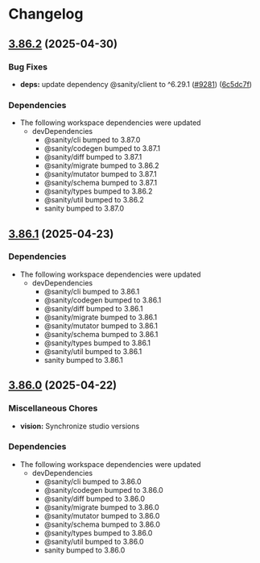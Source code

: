 # Changelog

## [3.86.2](https://github.com/sanity-io/sanity/compare/v3.86.1...v3.86.2) (2025-04-30)


### Bug Fixes

* **deps:** update dependency @sanity/client to ^6.29.1 ([#9281](https://github.com/sanity-io/sanity/issues/9281)) ([6c5dc7f](https://github.com/sanity-io/sanity/commit/6c5dc7f353688e4413b5b4ff9e891d187ece1e69))


### Dependencies

* The following workspace dependencies were updated
  * devDependencies
    * @sanity/cli bumped to 3.87.0
    * @sanity/codegen bumped to 3.87.1
    * @sanity/diff bumped to 3.87.1
    * @sanity/migrate bumped to 3.86.2
    * @sanity/mutator bumped to 3.87.1
    * @sanity/schema bumped to 3.87.1
    * @sanity/types bumped to 3.86.2
    * @sanity/util bumped to 3.86.2
    * sanity bumped to 3.87.0

## [3.86.1](https://github.com/sanity-io/sanity/compare/v3.86.0...v3.86.1) (2025-04-23)


### Dependencies

* The following workspace dependencies were updated
  * devDependencies
    * @sanity/cli bumped to 3.86.1
    * @sanity/codegen bumped to 3.86.1
    * @sanity/diff bumped to 3.86.1
    * @sanity/migrate bumped to 3.86.1
    * @sanity/mutator bumped to 3.86.1
    * @sanity/schema bumped to 3.86.1
    * @sanity/types bumped to 3.86.1
    * @sanity/util bumped to 3.86.1
    * sanity bumped to 3.86.1

## [3.86.0](https://github.com/sanity-io/sanity/compare/vision-v3.85.1...vision-v3.86.0) (2025-04-22)


### Miscellaneous Chores

* **vision:** Synchronize studio versions


### Dependencies

* The following workspace dependencies were updated
  * devDependencies
    * @sanity/cli bumped to 3.86.0
    * @sanity/codegen bumped to 3.86.0
    * @sanity/diff bumped to 3.86.0
    * @sanity/migrate bumped to 3.86.0
    * @sanity/mutator bumped to 3.86.0
    * @sanity/schema bumped to 3.86.0
    * @sanity/types bumped to 3.86.0
    * @sanity/util bumped to 3.86.0
    * sanity bumped to 3.86.0
